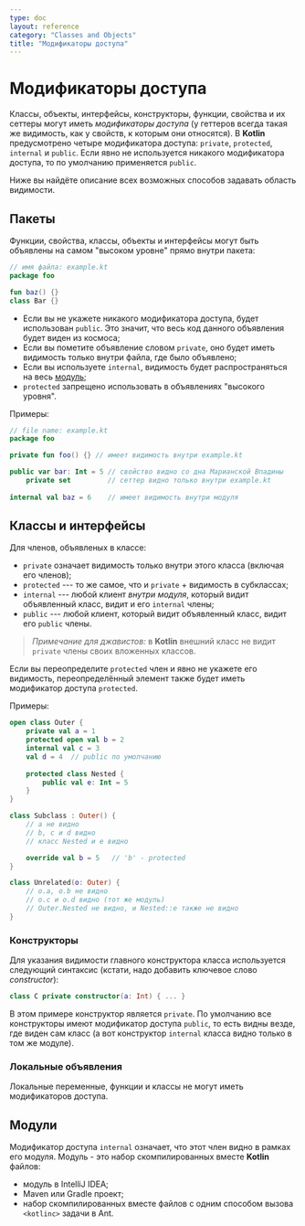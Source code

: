 ```yaml
---
type: doc
layout: reference
category: "Classes and Objects"
title: "Модификаторы доступа"
---
```


<!--# Visibility Modifiers-->
# Модификаторы доступа

<!--Classes, objects, interfaces, constructors, functions, properties and their setters can have _visibility modifiers_.
(Getters always have the same visibility as the property.) 
There are four visibility modifiers in Kotlin: `private`, `protected`, `internal` and `public`.
The default visibility, used if there is no explicit modifier, is `public`.-->
Классы, объекты, интерфейсы, конструкторы, функции, свойства и их сеттеры могут иметь _модификаторы доступа_ (у геттеров всегда такая же видимость, как у свойств, к которым они относятся). В <b>Kotlin</b> предусмотрено четыре модификатора доступа: `private`, `protected`, `internal` и `public`. Если явно не используется никакого модификатора доступа, то по умолчанию применяется `public`.

<!--Below please find explanations of these for different type of declaring scopes.-->
Ниже вы найдёте описание всех возможных способов задавать область видимости.
  
<!--## Packages-->
## Пакеты
  
<!--Functions, properties and classes, objects and interfaces can be declared on the "top-level", i.e. directly inside a package:-->
Функции, свойства, классы, объекты и интерфейсы могут быть объявлены на самом "высоком уровне" прямо внутри пакета:
  
``` kotlin
// имя файла: example.kt
package foo

fun baz() {}
class Bar {}
```

<!--* If you do not specify any visibility modifier, `public` is used by default, which means that your declarations will be
visible everywhere;
* If you mark a declaration `private`, it will only be visible inside the file containing the declaration;
* If you mark it `internal`, it is visible everywhere in the same [module](#modules);
* `protected` is not available for top-level declarations.-->

* Если вы не укажете никакого модификатора доступа, будет использован `public`. Это значит, что весь код данного объявления будет виден из космоса;
* Если вы пометите объявление словом `private`, оно будет иметь видимость только внутри файла, где было объявлено;
* Если вы используете `internal`, видимость будет распространяться на весь [модуль](http://kotlinlang.org/docs/reference/visibility-modifiers.html#modules);
* `protected` запрещено использовать в объявлениях "высокого уровня".

<!--Examples:-->
Примеры:

``` kotlin
// file name: example.kt
package foo

private fun foo() {} // имеет видимость внутри example.kt

public var bar: Int = 5 // свойство видно со дна Марианской Впадины
    private set         // сеттер видно только внутри example.kt
    
internal val baz = 6    // имеет видимость внутри модуля
```

<!--## Classes and Interfaces-->
## Классы и интерфейсы

<!--For members declared inside a class:-->
Для членов, объявленых в классе:

<!--* `private` means visible inside this class only (including all its members);
* `protected` --- same as `private` + visible in subclasses too;
* `internal` --- any client *inside this module* who sees the declaring class sees its `internal` members;
* `public` --- any client who sees the declaring class sees its `public` members.-->

* `private` означает видимость только внутри этого класса (включая его членов);
* `protected` --- то же самое, что и `private` + видимость в субклассах;
* `internal` --- любой клиент *внутри модуля*, который видит объявленный класс, видит и его `internal` члены;
* `public` --- любой клиент, который видит объявленный класс, видит его `public` члены.

<!--*NOTE* for Java users: outer class does not see private members of its inner classes in Kotlin.-->
> *Примечание для джавистов:* в <b>Kotlin</b> внешний класс не видит `private` члены своих вложенных классов.

<!--If you override a `protected` member and do not specify the visibility explicitly, the overriding member will also have `protected` visibility.-->
Если вы переопределите `protected` член и явно не укажете его видимость, переопределённый элемент также будет иметь модификатор доступа `protected`.
 
<!--Examples:-->
Примеры:

``` kotlin
open class Outer {
    private val a = 1
    protected open val b = 2
    internal val c = 3
    val d = 4  // public по умолчанию
    
    protected class Nested {
        public val e: Int = 5
    }
}

class Subclass : Outer() {
    // a не видно
    // b, c и d видно
    // класс Nested и e видно

    override val b = 5   // 'b' - protected
}

class Unrelated(o: Outer) {
    // o.a, o.b не видно
    // o.c и o.d видно (тот же модуль)
    // Outer.Nested не видно, и Nested::e также не видно
}
```

<!--### Constructors-->
### Конструкторы

<!--To specify a visibility of the primary constructor of a class, use the following syntax (note that you need to add an
explicit *constructor*{: .keyword } keyword):-->
Для указания видимости главного конструктора класса используется следующий синтаксис (кстати, надо добавить ключевое слово *constructor*):

``` kotlin
class C private constructor(a: Int) { ... }
```

<!--Here the constructor is private. By default, all constructors are `public`, which effectively
amounts to them being visible everywhere where the class is visible (i.e. a constructor of an `internal` class is only 
visible within the same module).-->
В этом примере конструктор является `private`. По умолчанию все конструкторы имеют модификатор доступа `public`, то есть видны везде, где виден сам класс (а вот конструктор `internal` класса видно только в том же модуле).
     
<!--### Local declarations-->
### Локальные объявления
     
<!--Local variables, functions and classes can not have visibility modifiers.-->
Локальные переменные, функции и классы не могут иметь модификаторов доступа. <!--rcd27: неожиданно...-->


<!--## Modules-->
## Модули

<!--The `internal` visibility modifier means that the member is visible with the same module. More specifically,
a module is a set of Kotlin files compiled together:-->
Модификатор доступа `internal` означает, что этот член видно в рамках его модуля. Модуль - это набор скомпилированных вместе <b>Kotlin</b> файлов:
  
  * модуль в IntelliJ IDEA;
  * Maven или Gradle проект;
  * набор скомпилированных вместе файлов с одним способом вызова `<kotlinc>` задачи в Ant.
